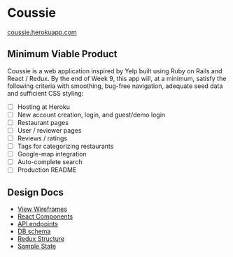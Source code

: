 # Coussie

[coussie.herokuapp.com][link]

[link]: http://coussie.herokuapp.com

## Minimum Viable Product

Coussie is a web application inspired by Yelp built using Ruby on Rails
and React / Redux. By the end of Week 9, this app will, at a minimum,
satisfy the following criteria with smoothing, bug-free navigation,
adequate seed data and sufficient CSS styling:

- [ ] Hosting at Heroku
- [ ] New account creation, login, and guest/demo login
- [ ] Restaurant pages
- [ ] User / reviewer pages
- [ ] Reviews / ratings
- [ ] Tags for categorizing restaurants
- [ ] Google-map integration
- [ ] Auto-complete search
- [ ] Production README

## Design Docs

* [View Wireframes][wireframes]
* [React Components][components]
* [API endpoints][endpoints]
* [DB schema][schema]
* [Redux Structure][structure]
* [Sample State][state]

[wireframes]: /docs/wireframes/
[components]: /docs/component-hierarchy.md
[endpoints]: /docs/api-endpoints.md
[schema]: /docs/db_schema.md
[structure]: /docs/redux_structure.md
[state]: /docs/sample-state.md
